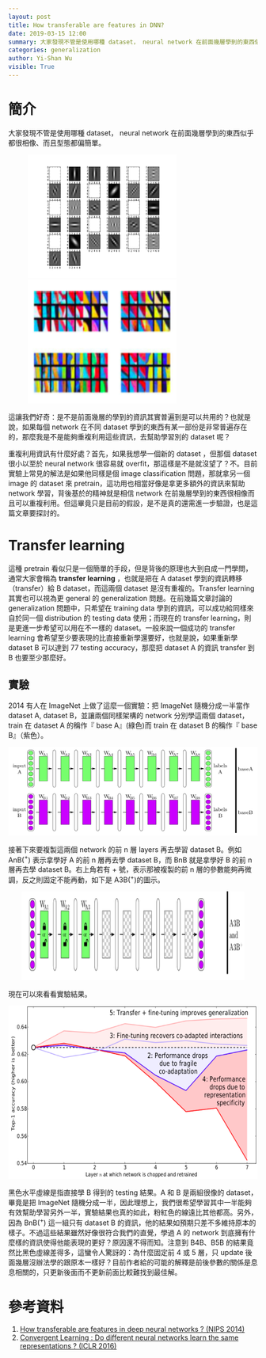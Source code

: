 ```yaml
---
layout: post
title: How transferable are features in DNN?
date: 2019-03-15 12:00
summary: 大家發現不管是使用哪種 dataset， neural network 在前面幾層學到的東西似乎都很相像、而且型態都偏簡單。這讓我們好奇：是不是前面幾層的學到的資訊其實普遍到是可以共用的？
categories: generalization
author: Yi-Shan Wu
visible: True
---
```


# 簡介

大家發現不管是使用哪種 dataset， neural network 在前面幾層學到的東西似乎都很相像、而且型態都偏簡單。
<figure class="half">
  <img src="/images/DNN/Gabor_filter.png" width="300" height="250" /> 
  <img src="/images/DNN/color_blobs.png" width="300" height="250" />
</figure>

這讓我們好奇：是不是前面幾層的學到的資訊其實普遍到是可以共用的？也就是說，如果每個 network 在不同 dataset 學到的東西有某一部份是非常普遍存在的，那麼我是不是能夠重複利用這些資訊，去幫助學習別的 dataset 呢？

重複利用資訊有什麼好處？首先，如果我想學一個新的 dataset ，但那個 dataset 很小以至於 neural network 很容易就 overfit，那這樣是不是就沒望了？不。目前實驗上常見的解法是如果他同樣是個 image classification 問題，那就拿另一個 image 的 dataset 來 pretrain，這功用也相當好像是拿更多額外的資訊來幫助 network 學習，背後基於的精神就是相信 network 在前幾層學到的東西很相像而且可以重複利用。但這畢竟只是目前的假設，是不是真的還需進一步驗證，也是這篇文章要探討的。

# Transfer learning

這種 pretrain 看似只是一個簡單的手段，但是背後的原理也大到自成一門學問，通常大家會稱為 **transfer learning** ，也就是把在 A dataset 學到的資訊轉移（transfer）給 B dataset，而這兩個 dataset 是沒有重複的。Transfer learning 其實也可以視為更 general 的 generalization 問題。在前幾篇文章討論的 generalization 問題中，只希望在 training data 學到的資訊，可以成功給同樣來自於同一個 distribution 的 testing data 使用；而現在的 transfer learning，則是更進一步希望可以用在不一樣的 dataset。一般來說一個成功的 transfer learning 會希望至少要表現的比直接重新學還要好，也就是說，如果重新學 dataset B 可以達到 $77%$ testing accuracy，那麼把 dataset A 的資訊 transfer 到 B 也要至少那麼好。

## 實驗

2014 有人在 ImageNet 上做了這麼一個實驗：把 ImageNet 隨機分成一半當作 dataset A, dataset B，並讓兩個同樣架構的 network 分別學這兩個 dataset，train 在 dataset A 的稱作『 base A』(綠色)而 train 在 dataset B 的稱作『 base B』（紫色）。

<p align="center"><img src="/images/DNN/base_NN.png" width="550" height="180" /></p>

接著下來要複製這兩個 network 的前 n 層 layers 再去學習 dataset B。例如 AnB($^+$) 表示拿學好 A 的前 n 層再去學 dataset B，而 BnB 就是拿學好 B 的前 n 層再去學 dataset B。右上角若有 + 號，表示那被複製的前 n 層的參數能夠再微調，反之則固定不能再動，如下是 A3B($^+$)的圖示。

<p align="center"><img src="/images/DNN/A3B.png" width="450" height="180" /></p>

現在可以來看看實驗結果。

<p align="center"><img src="/images/DNN/transfer_result1.png" width="550" height="350" /></p>

黑色水平虛線是指直接學 B 得到的 testing 結果。A 和 B 是兩組很像的 dataset，畢竟是把 ImageNet 隨機分成一半，因此理想上，我們很希望學習其中一半能夠有效幫助學習另外一半，實驗結果也真的如此，粉紅色的線遠比其他都高。另外，因為 BnB($^+$) 這一組只有 dataset B 的資訊，他的結果如預期只差不多維持原本的樣子。不過這些結果雖然好像很符合我們的直覺，學過 A 的 network 到底擁有什麼樣的資訊使得他能表現的更好？原因還不得而知。注意到 B4B、B5B 的結果竟然比黑色虛線差得多，這蠻令人驚訝的：為什麼固定前 4 或 5 層，只 update 後面幾層沒辦法學的跟原本一樣好？目前作者給的可能的解釋是前後參數的關係是息息相關的，只更新後面而不更新前面比較難找到最佳解。




# 參考資料

1. [How transferable are features in deep neural networks ? (NIPS 2014)](https://arxiv.org/abs/1411.1792)
1. [Convergent Learning : Do different neural networks learn the same representations ? (ICLR 2016)](https://arxiv.org/abs/1511.07543)


